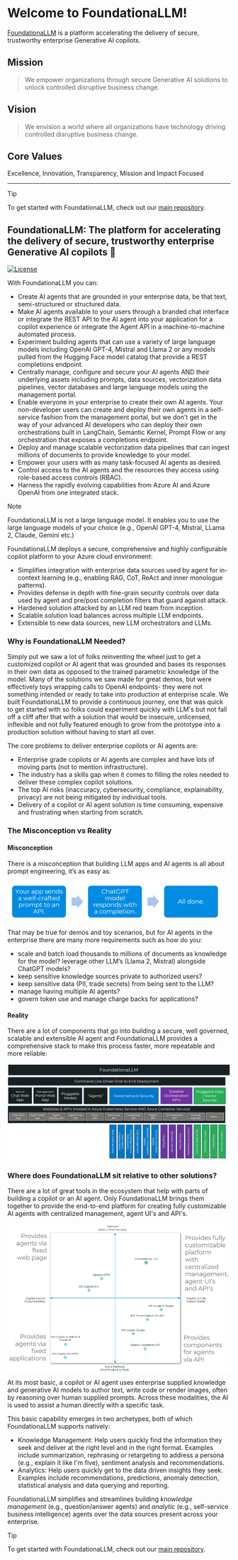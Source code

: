 # Welcome to FoundationaLLM!

[FoundationaLLM](https://foundationallm.ai) is a platform accelerating the delivery of secure, trustworthy enterprise Generative AI copilots.

## Mission

> We empower organizations through secure Generative AI solutions to unlock controlled disruptive business change.

## Vision

> We envision a world where all organizations have technology driving controlled disruptive business change.

## Core Values

Excellence, Innovation, Transparency, Mission and Impact Focused

---

> [!TIP]
> To get started with FoundationaLLM, check out our [main repository](https://github.com/foundationallm/foundationallm).

## FoundationaLLM: The platform for accelerating the delivery of secure, trustworthy enterprise Generative AI copilots 🚀

[![License](https://img.shields.io/badge/license-evaluation%20and%20demo-green)](https://www.foundationallm.ai/license)

With FoundationaLLM you can:
- Create AI agents that are grounded in your enterprise data, be that text, semi-structured or structured data. 
- Make AI agents available to your users through a branded chat interface or integrate the REST API to the AI agent into your application for a copilot experience or integrate the Agent API in a machine-to-machine automated process.
- Experiment building agents that can use a variety of large language models including OpenAI GPT-4, Mistral and Llama 2 or any models pulled from the Hugging Face model catalog that provide a REST completions endpoint.
- Centrally manage, configure and secure your AI agents AND their underlying assets including prompts, data sources, vectorization data pipelines, vector databases and large language models using the management portal.
- Enable everyone in your enterprise to create their own AI agents. Your non-developer users can create and deploy their own agents in a self-service fashion from the management portal, but we don't get in the way of your advanced AI developers who can deploy their own orchestrations built in LangChain, Semantic Kernel, Prompt Flow or any orchestration that exposes a completions endpoint.
- Deploy and manage scalable vectorization data pipelines that can ingest millions of documents to provide knowledge to your model.
- Empower your users with as many task-focused AI agents as desired. 
- Control access to the AI agents and the resources they access using role-based access controls (RBAC).
- Harness the rapidly evolving capabilities from Azure AI and Azure OpenAI from one integrated stack. 

> [!NOTE] 
> FoundationaLLM is not a large language model. It enables you to use the large language models of your choice (e.g., OpenAI GPT-4, Mistral, LLama 2, Claude, Gemini etc.) 

FoundationaLLM deploys a secure, comprehensive and highly configurable copilot platform to your Azure cloud environment:

- Simplifies integration with enterprise data sources used by agent for in-context learning (e.g., enabling RAG, CoT, ReAct and inner monologue patterns).
- Provides defense in depth with fine-grain security controls over data used by agent and pre/post completion filters that guard against attack.
- Hardened solution attacked by an LLM red team from inception.
- Scalable solution load balances across multiple LLM endpoints.
- Extensible to new data sources, new LLM orchestrators and LLMs.

### Why is FoundationaLLM Needed?

Simply put we saw a lot of folks reinventing the wheel just to get a customized copilot or AI agent that was grounded and bases its responses in their own data as opposed to the trained parametric knowledge of the model. Many of the solutions we saw made for great demos, but were effectively toys wrapping calls to OpenAI endpoints- they were not something intended or ready to take into production at enterprise scale. We built FoundationaLLM to provide a continuous journey, one that was quick to get started with so folks could experiment quickly with LLM's but not fall off a cliff after that with a solution that would be insecure, unlicensed, inflexible and not fully featured enough to grow from the prototype into a production solution without having to start all over.  

The core problems to deliver enterprise copilots or AI agents are:

- Enterprise grade copilots or AI agents are complex and have lots of moving parts (not to mention infrastructure).
- The industry has a skills gap when it comes to filling the roles needed to deliver these complex copilot solutions.
- The top AI risks (inaccuracy, cybersecurity, compliance, explainability, privacy) are not being mitigated by individual tools.
- Delivery of a copilot or AI agent solution is time consuming, expensive and frustrating when starting from scratch.


### The Misconception vs Reality
#### Misconception
There is a misconception that building LLM apps and AI agents is all about prompt engineering, it’s as easy as:

![LLM and ChatGPT Misconception](../docs/media/foundationallm-misconception.png)

That may be true for demos and toy scenarios, but for AI agents in the enterprise there are many more requirements such as how do you:
 - scale and batch load thousands to millions of documents as knowledge for the model?
 leverage other LLM’s (Llama 2, Mistral) alongside ChatGPT models?
 - keep sensitive knowledge sources private to authorized users?
 - keep sensitive data (PII, trade secrets) from being sent to the LLM?
 - manage having multiple AI agents?
 - govern token use and manage charge backs for applications?


#### Reality
There are a lot of components that go into building a secure, well governed, scalable and extensible AI agent and FoundationaLLM provides a comprehensive stack to make this process faster, more repeatable and more reliable:

![FoundationaLLM stack](../docs/media/foundationallm-stack.png)

### Where does FoundationaLLM sit relative to other solutions?
There are a lot of great tools in the ecosystem that help with parts of building a copilot or an AI agent. Only FoundationaLLM brings them together to provide the end-to-end platform for creating fully customizable AI agents with centralized management, agent UI's and API's.

![FoundationaLLM Platform versus Tools](../docs/media/foundationallm-quadrants.png)

At its most basic, a copilot or AI agent uses enterprise supplied knowledge and generative AI models to author text, write code or render images, often by reasoning over human supplied prompts. Across these modalities, the AI is used to assist a human directly with a specific task.  

This basic capability emerges in two archetypes, both of which FoundationaLLM supports natively: 

- Knowledge Management: Help users quickly find the information they seek and deliver at the right level and in the right format. Examples include summarization, rephrasing or retargeting to address a persona (e.g., explain it like I'm five), sentiment analysis and recommendations.
- Analytics: Help users quickly get to the data driven insights they seek. Examples include recommendations, predictions, anomaly detection, statistical analysis and data querying and reporting.

FoundationaLLM simplifies and streamlines building *knowledge management* (e.g., question/answer agents) and *analytic* (e.g., self-service business intelligence) agents over the data sources present across your enterprise. 

> [!TIP]
> To get started with FoundationaLLM, check out our [main repository](https://github.com/foundationallm/foundationallm).
